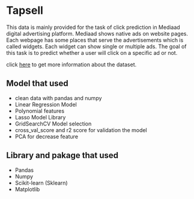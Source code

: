 # Tapsell

This data is mainly provided for the task of click prediction in Mediaad digital advertising platform. Mediaad shows native ads on website pages. Each webpage has some places that serve the advertisements which is called widgets. Each widget can show single or multiple ads. The goal of this task is to predict whether a user will click on a specific ad or not.

click [here](https://github.com/tapsellbrain/mediaad-dataset/wiki/Dataset-Description) to get more information about the dataset. 


## Model that used

* clean data with pandas and numpy
* Linear Regression Model 
* Polynomial features
* Lasso Model Library
* GridSearchCV Model selection
* cross_val_score and r2 score for validation the model
* PCA for decrease feature

## Library and pakage that used

* Pandas
* Numpy
* Scikit-learn (Sklearn)
* Matplotlib